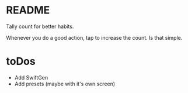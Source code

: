 # README

Tally count for better habits.

Whenever you do a good action, tap to increase the count. Is that simple.


# toDos
- Add SwiftGen
- Add presets (maybe with it's own screen)


